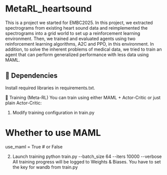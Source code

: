 # MetaRL_heartsound
This is a project we started for EMBC2025. In this project, we extracted spectrograms from existing heart sound data and reimplemented the spectrograms into a grid world to set up a reinforcement learning environment. Then, we trained and evaluated agents using two reinforcement learning algorithms, A2C and PPO, in this environment. In addition, to solve the inherent problems of medical data, we tried to train an agent that can perform generalized performance with less data using MAML.


## 🔧 Dependencies

Install required libraries in requirements.txt.

🚀 Training (Meta-RL)
You can train using either MAML + Actor-Critic or just plain Actor-Critic:
1. Modify training configuration in train.py
# Whether to use MAML
use_maml = True   # or False


2. Launch training
python train.py --batch_size 64 --iters 10000 --verbose
All training progress will be logged to Weights & Biases.
You have to set the key for wandb from train.py

